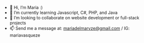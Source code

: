 - 👋 Hi, I’m Maria :)
- 🌱 I’m currently learning Javascript, C#, PHP, and Java
- 💞️ I’m looking to collaborate on website development or full-stack projects
- 📫 Send me a message at: mariadelmarvze@gmail.com / IG: mariavasqueze

<!---
mariavasqueze/mariavasqueze is a ✨ special ✨ repository because its `README.md` (this file) appears on your GitHub profile.
You can click the Preview link to take a look at your changes.
--->
